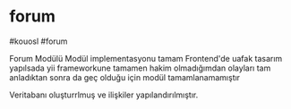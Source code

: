 # forum
#kouosl #forum


Forum Modülü
Modül implementasyonu tamam
Frontend'de uafak tasarım yapılsada yii frameworkune tamamen hakim olmadığımdan 
olayları tam anladıktan sonra da geç olduğu için modül tamamlanamamıştır

Veritabanı oluşturrlmuş ve ilişkiler yapılandırılmıştır.
